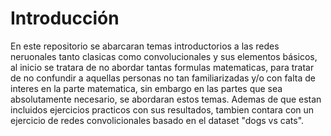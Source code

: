 # Introducción

En este repositorio se abarcaran temas introductorios a las redes neruonales tanto clasicas como convolucionales y sus elementos básicos, al inicio se tratara de no abordar tantas formulas matematicas, para tratar de no confundir a aquellas personas no tan familiarizadas y/o con falta de interes en la parte matematica, sin embargo en las partes que sea absolutamente necesario, se abordaran estos temas. Ademas de que estan incluidos ejercicios practicos con sus resultados, tambien contara con un ejercicio de redes convolicionales basado en el dataset "dogs vs cats".
